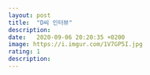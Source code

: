 ```yaml
---
layout: post
title:  "D씨 인터뷰"
description: 
date:   2020-09-06 20:20:35 +0200
image: https://i.imgur.com/1V7GP5I.jpg
rating: 1
description:
---
```


